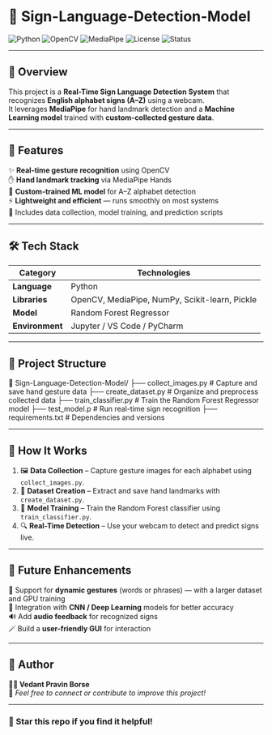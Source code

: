 # 🧠 Sign-Language-Detection-Model

![Python](https://img.shields.io/badge/Python-3.8%2B-blue?logo=python)
![OpenCV](https://img.shields.io/badge/OpenCV-Enabled-green?logo=opencv)
![MediaPipe](https://img.shields.io/badge/MediaPipe-Hands-orange?logo=google)
![License](https://img.shields.io/badge/License-MIT-lightgrey)
![Status](https://img.shields.io/badge/Status-Active-success)

---

## 📝 Overview

This project is a **Real-Time Sign Language Detection System** that recognizes **English alphabet signs (A–Z)** using a webcam.  
It leverages **MediaPipe** for hand landmark detection and a **Machine Learning model** trained with **custom-collected gesture data**.

---

## 🚀 Features

✨ **Real-time gesture recognition** using OpenCV  
✋ **Hand landmark tracking** via MediaPipe Hands  
🧠 **Custom-trained ML model** for A–Z alphabet detection  
⚡ **Lightweight and efficient** — runs smoothly on most systems  
💾 Includes data collection, model training, and prediction scripts  

---

## 🛠️ Tech Stack

| Category | Technologies |
|-----------|---------------|
| **Language** | Python |
| **Libraries** | OpenCV, MediaPipe, NumPy, Scikit-learn, Pickle |
| **Model** | Random Forest Regressor |
| **Environment** | Jupyter / VS Code / PyCharm |

---

## 📂 Project Structure

📁 Sign-Language-Detection-Model/
├── collect_images.py # Capture and save hand gesture data
├── create_dataset.py # Organize and preprocess collected data
├── train_classifier.py # Train the Random Forest Regressor model
├── test_model.p # Run real-time sign recognition
├── requirements.txt # Dependencies and versions

---

## 🧩 How It Works

1. 🖼️ **Data Collection** – Capture gesture images for each alphabet using `collect_images.py`.  
2. 🧮 **Dataset Creation** – Extract and save hand landmarks with `create_dataset.py`.  
3. 🧠 **Model Training** – Train the Random Forest classifier using `train_classifier.py`.  
4. 🔍 **Real-Time Detection** – Use your webcam to detect and predict signs live.

---

## 🎯 Future Enhancements

🚀 Support for **dynamic gestures** (words or phrases) — with a larger dataset and GPU training  
🧬 Integration with **CNN / Deep Learning** models for better accuracy  
🔊 Add **audio feedback** for recognized signs  
🪄 Build a **user-friendly GUI** for interaction  

---

## 🧾 Author

**👨‍💻 Vedant Pravin Borse**  
📧 *Feel free to connect or contribute to improve this project!*

---

### 🌟 Star this repo if you find it helpful!

